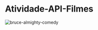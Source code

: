 ﻿# **Atividade-API-Filmes**

![bruce-almighty-comedy](https://github.com/user-attachments/assets/65e67be5-7fe1-4874-8087-09772f7b5b26|width=50)

